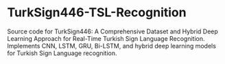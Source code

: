 # TurkSign446-TSL-Recognition
Source code for TurkSign446: A Comprehensive Dataset and Hybrid Deep Learning Approach for Real-Time Turkish Sign Language Recognition.  Implements CNN, LSTM, GRU, Bi-LSTM, and hybrid deep learning models for Turkish Sign Language recognition. 

